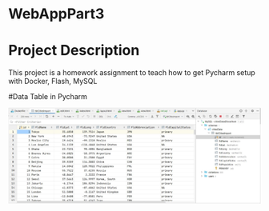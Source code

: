 # WebAppPart3

# Project Description

This project is a homework assignment to teach how to get Pycharm setup with Docker, Flash, MySQL

#Data Table in Pycharm

![Data Table in Pycharm](screenshots/citiesData.JPG)